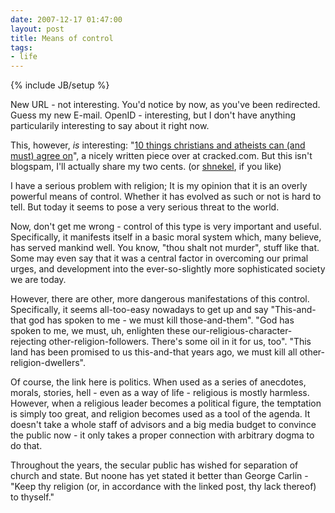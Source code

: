 ```yaml
---
date: 2007-12-17 01:47:00
layout: post
title: Means of control
tags:
- life
---
```

{% include JB/setup %}

New URL - not interesting. You'd notice by now, as you've been redirected.
Guess my new E-mail. OpenID - interesting, but I don't have anything
particularily interesting to say about it right now.

This, however, _is_ interesting: "[10 things christians and atheists can (and
must) agree on][1]", a nicely written piece over at cracked.com. But this isn't
blogspam, I'll actually share my two cents. (or
[shnekel](http://www.shnekel.org/), if you like)

I have a serious problem with religion; It is my opinion that it is an overly
powerful means of control. Whether it has evolved as such or not is hard to
tell. But today it seems to pose a very serious threat to the world.

Now, don't get me wrong - control of this type is very important and useful.
Specifically, it manifests itself in a basic moral system which, many believe,
has served mankind well. You know, "thou shalt not murder", stuff like that.
Some may even say that it was a central factor in overcoming our primal urges,
and development into the ever-so-slightly more sophisticated society we are
today.

However, there are other, more dangerous manifestations of this control.
Specifically, it seems all-too-easy nowadays to get up and say "This-and-that
god has spoken to me - we must kill those-and-them". "God has spoken to me, we
must, uh, enlighten these our-religious-character-rejecting
other-religion-followers. There's some oil in it for us, too". "This land has
been promised to us this-and-that years ago, we must kill all
other-religion-dwellers".

Of course, the link here is politics. When used as a series of anecdotes,
morals, stories, hell - even as a way of life - religious is mostly harmless.
However, when a religious leader becomes a political figure, the temptation is
simply too great, and religion becomes used as a tool of the agenda. It doesn't
take a whole staff of advisors and a big media budget to convince the public
now - it only takes a proper connection with arbitrary dogma to do that.

Throughout the years, the secular public has wished for separation of church
and state. But noone has yet stated it better than George Carlin - "Keep thy
religion (or, in accordance with the linked post, thy lack thereof) to
thyself."

[1]: http://www.cracked.com/article_15663_god-fuse-10-things-christians-atheists-can-must-agree-on.html
